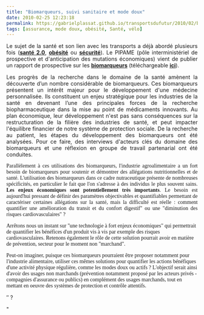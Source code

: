 ```yaml
---
title: "Biomarqueurs, suivi sanitaire et mode doux"
date: 2010-02-25 12:23:18
permalink: https://gabrielplassat.github.io/transportsdufutur/2010/02/biomarqueurs-suivi-sanitaire-et-mode-doux.html
tags: [assurance, mode doux, obésité, Santé, vélo]
---
```


<p style="text-align: justify">Le sujet de la santé et son lien avec les transports a déjà abordé plusieurs fois (<strong><span style="text-decoration: underline"><a href="https://gabrielplassat.github.io/transportsdufutur/2010/02/vers-la-sante-20.html" target="_blank">santé 2.0</a></span></strong>, <strong><span style="text-decoration: underline"><a href="https://gabrielplassat.github.io/transportsdufutur/2009/11/mobilite-obesite-sante-innovons-vite.html" target="_blank">obésité</a></span></strong> ou <strong><span style="text-decoration: underline"><a href="https://gabrielplassat.github.io/transportsdufutur/2009/11/effet-de-serre-obesite-et-securite.html" target="_blank">sécurité</a></span></strong>). Le PIPAME (pôle interministériel de prospective et d'anticipation des mutations économiques) vient de publier un rapport de prospective sur les <strong><span style="text-decoration: underline"><a href="http://fr.wikipedia.org/wiki/Biomarqueur" target="_blank">biomarqueurs</a></span></strong> (téléchargeable <strong><span style="text-decoration: underline"><a href="http://www.industrie.gouv.fr/p3e/etudes/bio/etudes11.php" target="_blank">ici</a></span></strong>). <p style="text-align: justify">Les progrès de la recherche dans le domaine de la santé amènent la découverte d’un nombre considérable de biomarqueurs. Ces biomarqueurs présentent un intérêt majeur pour le développement d'une médecine personnalisée. Ils constituent un enjeu stratégique pour les industries de la santé en devenant l’une des principales forces de la recherche biopharmaceutique dans la mise au point de médicaments innovants. Au plan économique, leur développement n'est pas sans conséquences sur la restructuration de la filière des industries de santé, et peut impacter l'équilibre financier de notre système de protection sociale. De la recherche au patient, les étapes du développement des biomarqueurs ont été analysées. Pour ce faire, des interviews d'acteurs clés du domaine des biomarqueurs et une réflexion en groupe de travail partenarial ont été conduites.</p><font face="TimesNewRomanPSMT"> <p style="text-align: justify">Parallèlement à ces utilisations des biomarqueurs, l'industrie agroalimentaire a un fort besoin de biomarqueurs pour soutenir et démontrer des allégations nutritionnelles et de santé. L'utilisation des biomarqueurs dans ce cadre nutraceutique présente de nombreuses spécificités, en particulier le fait que l'on s'adresse à des individus le plus souvent sains. <strong>Les enjeux économiques sont potentiellement très importants</strong>. Le besoin est aujourd'hui pressant de définir des paramètres objectivables et quantifiables permettant de caractériser certaines allégations sur la santé, mais la difficulté est réelle : comment quantifier une amélioration du transit et du confort digestif" ou une "diminution des risques cardiovasculaires" ?</p> <p style=""text-align: justify"">Arrêtons nous un instant sur "une technologie à fort enjeux économiques" qui permettrait de quantifier les bénéfices d'un produit vis à vis par exemple des risques cardiovasculaires. Retenons également le rôle de cette solution pourrait avoir en matière de prévention, secteur pour le moment non "marchand".</p> <p style=""text-align: justify"">Peut-on imaginer, puisque ces biomarqueurs pourraient être proposer notamment pour l'industrie alimentaire, utiliser ces mêmes solutions pour quantifier les actions bénéfiques d'une activité physique régulière, comme les modes doux ou actifs ? L'objectif serait ainsi d'avoir des usages non marchands (prévention notamment proposé par les acteurs privés - compagnies d'assurance ou publics) en complément des usages marchands, tout en mettant en oeuvre des systèmes de protection et contrôle attentifs.</p></font><font face=""TimesNewRomanPSMT""></font></p> <p>″ <font face=""TimesNewRomanPSMT"">?</font></p>"
